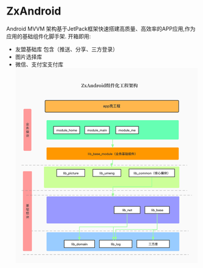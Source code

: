 # ZxAndroid
Android MVVM 架构基于JetPack框架快速搭建高质量、高效率的APP应用,作为应用的基础组件化脚手架.
开箱即用:
- 友盟基础库 包含（推送、分享、三方登录）
- 图片选择库
- 微信、支付宝支付库
![ZxAndroid](/image/ZxAndroid.jpg)